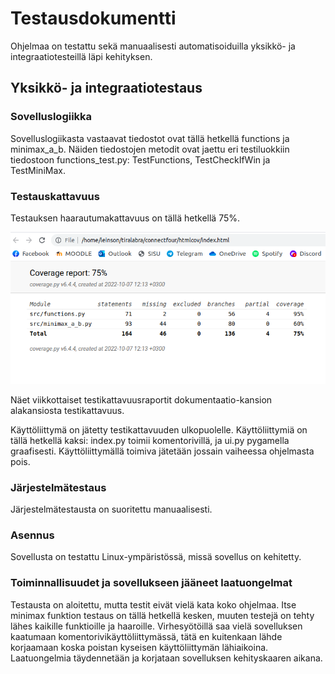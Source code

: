 # Testausdokumentti
Ohjelmaa on testattu sekä manuaalisesti automatisoiduilla yksikkö- ja integraatiotesteillä läpi kehityksen.

## Yksikkö- ja integraatiotestaus

### Sovelluslogiikka
Sovelluslogiikasta vastaavat tiedostot ovat tällä hetkellä functions ja minimax_a_b. Näiden tiedostojen metodit ovat jaettu eri testiluokkiin tiedostoon functions_test.py: TestFunctions, TestCheckIfWin ja TestMiniMax.

### Testauskattavuus
Testauksen haarautumakattavuus on tällä hetkellä 75%. 

![](./testikattavuus/coveragereport7oct.png)

Näet viikkottaiset testikattavuusraportit dokumentaatio-kansion alakansiosta testikattavuus.

Käyttöliittymä on jätetty testikattavuuden ulkopuolelle. Käyttöliittymiä on tällä hetkellä kaksi: index.py toimii komentorivillä, ja ui.py pygamella graafisesti. Käyttöliittymällä toimiva jätetään jossain vaiheessa ohjelmasta pois.

### Järjestelmätestaus
Järjestelmätestausta on suoritettu manuaalisesti. 

### Asennus
Sovellusta on testattu Linux-ympäristössä, missä sovellus on kehitetty.

### Toiminnallisuudet ja sovellukseen jääneet laatuongelmat 
Testausta on aloitettu, mutta testit eivät vielä kata koko ohjelmaa.  Itse minimax funktion testaus on tällä hetkellä kesken, muuten testejä on tehty lähes kaikille funktioille ja haaroille. Virhesyötöillä saa vielä sovelluksen kaatumaan komentorivikäyttöliittymässä, tätä en kuitenkaan lähde korjaamaan koska poistan kyseisen käyttöliittymän lähiaikoina. 
Laatuongelmia täydennetään ja korjataan sovelluksen kehityskaaren aikana. 
 
